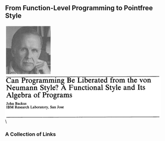 ## From Function-Level Programming to Pointfree Style


![JohnBackus](https://raw.githubusercontent.com/function-level/function-level.github.io/main/data/JohnBackus.png)
![CanProgram](https://raw.githubusercontent.com/function-level/function-level.github.io/main/data/CanProgram.png) \

### A Collection of Links
